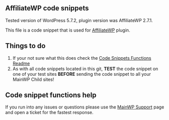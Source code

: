 ## AffiliateWP code snippets

Tested version of WordPress 5.7.2, plugin version was AffiliateWP 2.7.1.

This file is a code snippet that is used for [AffiliateWP](https://affiliatewp.com/) plugin. 

## Things to do

1. If your not sure what this does check the [Code Snippets Functions Readme](https://github.com/mainwp/Code-Snippets-Functions/blob/master/README.md)
2. As with all code snippets located in this git, **TEST** the code snippet on one of your test sites **BEFORE** sending the code snippet to all your MainWP Child sites!

## Code snippet functions help

If you run into any issues or questions please use the [MainWP Support](https://mainwp.com/support/) page and open a ticket for the fastest response.
